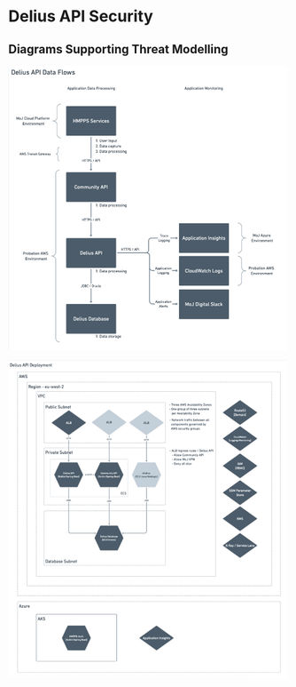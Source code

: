 # Delius API Security

## Diagrams Supporting Threat Modelling

![Data Flow Diagram](../img/DeliusAPI-Data-Flow.png)

![Deployment Diagram](../img/DeliusAPI-Deployment.png)
